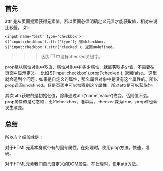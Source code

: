 ## 首先
attr 是从页面搜索获得元素值，所以页面必须明确定义元素才能获取值，相对来说比较慢。 
如:
```
<input name='test' type='checkbox'> 
$('input:checkbox').attr('type'); 返回checkbox. 
$('input:checkbox').attr('checked'); 返回undefined。 
```
>>> 因为<input name='test' type='checkbox'>中没有checked关键字。

prop是从属性对象中取值，属性对象中有多少属性，就能获取多少值，不需要在页面中显示定义。 
比如 
$('input:checkbox').prop('checked'); 返回false。
这里就会遇到个问题：如果是自定义的属性，那么属性对象中是没有这个属性的。所以prop返回undefined。但是页面中可以检索到这个属性，所以attr是可以获取的。

其次
attr获取的是初始化值，除非通过attr(‘name’,’value’)改变，否则值不变。prop属性值是动态的，比如checkbox，选中后，checked变为true，prop值也会发生改变。
## 总结
所以有个经验就是：

对于HTML元素本身就带有的固有属性，在处理时，使用prop方法。快速，准确。

对于HTML元素我们自己自定义的DOM属性，在处理时，使用attr方法。
